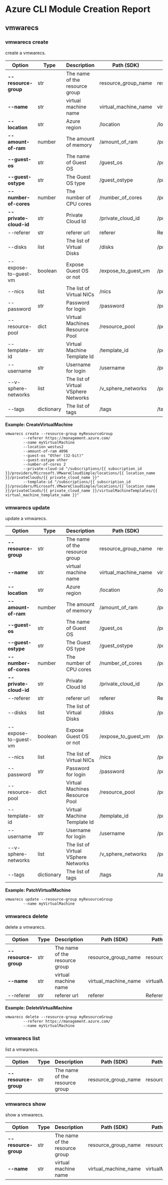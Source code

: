 # Azure CLI Module Creation Report

## vmwarecs

### vmwarecs create

create a vmwarecs.

|Option|Type|Description|Path (SDK)|Path (swagger)|
|------|----|-----------|----------|--------------|
|**--resource-group**|str|The name of the resource group|resource_group_name|resourceGroupName|
|**--name**|str|virtual machine name|virtual_machine_name|virtualMachineName|
|**--location**|str|Azure region|/location|/location|
|**--amount-of-ram**|number|The amount of memory|/amount_of_ram|/properties/amountOfRam|
|**--guest-os**|str|The name of Guest OS|/guest_os|/properties/guestOS|
|**--guest-ostype**|str|The Guest OS type|/guest_ostype|/properties/guestOSType|
|**--number-of-cores**|number|The number of CPU cores|/number_of_cores|/properties/numberOfCores|
|**--private-cloud-id**|str|Private Cloud Id|/private_cloud_id|/properties/privateCloudId|
|--referer|str|referer url|referer|Referer|
|--disks|list|The list of Virtual Disks|/disks|/properties/disks|
|--expose-to-guest-vm|boolean|Expose Guest OS or not|/expose_to_guest_vm|/properties/exposeToGuestVM|
|--nics|list|The list of Virtual NICs|/nics|/properties/nics|
|--password|str|Password for login|/password|/properties/password|
|--resource-pool|dict|Virtual Machines Resource Pool|/resource_pool|/properties/resourcePool|
|--template-id|str|Virtual Machine Template Id|/template_id|/properties/templateId|
|--username|str|Username for login|/username|/properties/username|
|--v-sphere-networks|list|The list of Virtual VSphere Networks|/v_sphere_networks|/properties/vSphereNetworks|
|--tags|dictionary|The list of tags|/tags|/tags|

**Example: CreateVirtualMachine**

```
vmwarecs create --resource-group myResourceGroup
        --referer https://management.azure.com/
        --name myVirtualMachine
        --location westus2
        --amount-of-ram 4096
        --guest-os "Other (32-bit)"
        --guest-ostype other
        --number-of-cores 2
        --private-cloud-id "/subscriptions/{{ subscription_id }}/providers/Microsoft.VMwareCloudSimple/locations/{{ location_name }}/privateClouds/{{ private_cloud_name }}"
        --template-id "/subscriptions/{{ subscription_id }}/providers/Microsoft.VMwareCloudSimple/locations/{{ location_name }}/privateClouds/{{ private_cloud_name }}/virtualMachineTemplates/{{ virtual_machine_template_name }}"
```
### vmwarecs update

update a vmwarecs.

|Option|Type|Description|Path (SDK)|Path (swagger)|
|------|----|-----------|----------|--------------|
|**--resource-group**|str|The name of the resource group|resource_group_name|resourceGroupName|
|**--name**|str|virtual machine name|virtual_machine_name|virtualMachineName|
|**--location**|str|Azure region|/location|/location|
|**--amount-of-ram**|number|The amount of memory|/amount_of_ram|/properties/amountOfRam|
|**--guest-os**|str|The name of Guest OS|/guest_os|/properties/guestOS|
|**--guest-ostype**|str|The Guest OS type|/guest_ostype|/properties/guestOSType|
|**--number-of-cores**|number|The number of CPU cores|/number_of_cores|/properties/numberOfCores|
|**--private-cloud-id**|str|Private Cloud Id|/private_cloud_id|/properties/privateCloudId|
|--referer|str|referer url|referer|Referer|
|--disks|list|The list of Virtual Disks|/disks|/properties/disks|
|--expose-to-guest-vm|boolean|Expose Guest OS or not|/expose_to_guest_vm|/properties/exposeToGuestVM|
|--nics|list|The list of Virtual NICs|/nics|/properties/nics|
|--password|str|Password for login|/password|/properties/password|
|--resource-pool|dict|Virtual Machines Resource Pool|/resource_pool|/properties/resourcePool|
|--template-id|str|Virtual Machine Template Id|/template_id|/properties/templateId|
|--username|str|Username for login|/username|/properties/username|
|--v-sphere-networks|list|The list of Virtual VSphere Networks|/v_sphere_networks|/properties/vSphereNetworks|
|--tags|dictionary|The list of tags|/tags|/tags|

**Example: PatchVirtualMachine**

```
vmwarecs update --resource-group myResourceGroup
        --name myVirtualMachine
```
### vmwarecs delete

delete a vmwarecs.

|Option|Type|Description|Path (SDK)|Path (swagger)|
|------|----|-----------|----------|--------------|
|**--resource-group**|str|The name of the resource group|resource_group_name|resourceGroupName|
|**--name**|str|virtual machine name|virtual_machine_name|virtualMachineName|
|--referer|str|referer url|referer|Referer|

**Example: DeleteVirtualMachine**

```
vmwarecs delete --resource-group myResourceGroup
        --referer https://management.azure.com/
        --name myVirtualMachine
```
### vmwarecs list

list a vmwarecs.

|Option|Type|Description|Path (SDK)|Path (swagger)|
|------|----|-----------|----------|--------------|
|**--resource-group**|str|The name of the resource group|resource_group_name|resourceGroupName|
### vmwarecs show

show a vmwarecs.

|Option|Type|Description|Path (SDK)|Path (swagger)|
|------|----|-----------|----------|--------------|
|**--resource-group**|str|The name of the resource group|resource_group_name|resourceGroupName|
|**--name**|str|virtual machine name|virtual_machine_name|virtualMachineName|